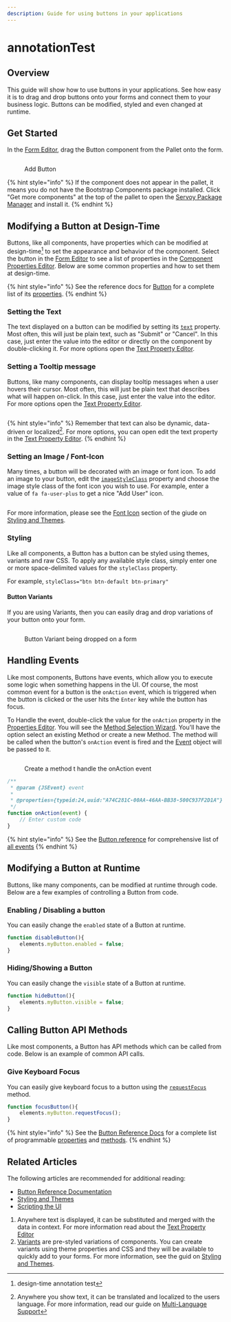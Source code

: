```yaml
---
description: Guide for using buttons in your applications
---
```


# annotationTest

## Overview

This guide will show how to use buttons in your applications. See how easy it is to drag and drop buttons onto your forms and connect them to your business logic. Buttons can be modified, styled and even changed at runtime.

## Get Started

In the [Form Editor](http://localhost:5000/s/QDXZ8sPLqo1Z0IswdI3w/reference/readme\_servoycore/page-3/object-editors/form-editor), drag the Button component from the Pallet onto the form.

<figure><img src="../../../../../.gitbook/assets/exampleButton - Add Button (1).gif" alt=""><figcaption><p>Add Button</p></figcaption></figure>

{% hint style="info" %}
If the component does not appear in the pallet, it means you do not have the Bootstrap Components package installed. Click "Get more components" at the top of the pallet to open the [Servoy Package Manager](http://localhost:5000/s/QDXZ8sPLqo1Z0IswdI3w/reference/readme\_servoycore/page-3/package-manager) and install it.
{% endhint %}

## Modifying a Button at Design-Time

Buttons, like all components, have properties which can be modified at design-time[^1] to set the appearance and behavior of the component. Select the button in the [Form Editor](http://localhost:5000/s/QDXZ8sPLqo1Z0IswdI3w/reference/readme\_servoycore/page-3/object-editors/form-editor) to see a list of properties in the [Component Properties Editor](http://localhost:5000/s/QDXZ8sPLqo1Z0IswdI3w/reference/readme\_servoycore/page-3/object-editors/component-properties-editor). Below are some common properties and how to set them at design-time.

{% hint style="info" %}
See the reference docs for [Button](http://localhost:5000/s/QDXZ8sPLqo1Z0IswdI3w/reference/readme\_servoyextensions/ui-components/buttons-and-text/button) for a complete list of its [properties](http://localhost:5000/s/QDXZ8sPLqo1Z0IswdI3w/reference/readme\_servoyextensions/ui-components/buttons-and-text/button#button-properties).
{% endhint %}

### Setting the Text

The text displayed on a button can be modified by setting its [`text`](http://localhost:5000/s/QDXZ8sPLqo1Z0IswdI3w/reference/readme\_servoyextensions/ui-components/buttons-and-text/button#text) property. Most often, this will just be plain text, such as "Submit" or "Cancel". In this case, just enter the value into the editor or directly on the component by double-clicking it. For more options open the [Text Property Editor](http://localhost:5000/s/QDXZ8sPLqo1Z0IswdI3w/reference/readme\_servoycore/page-3/object-editors/text-property-editor).

### Setting a Tooltip message

Buttons, like many components, can display tooltip messages when a user hovers their cursor. Most often, this will just be plain text that describes what will happen on-click. In this case, just enter the value into the editor. For more options open the [Text Property Editor](http://localhost:5000/s/QDXZ8sPLqo1Z0IswdI3w/reference/readme\_servoycore/page-3/object-editors/text-property-editor).

<figure><img src="../../../../../.gitbook/assets/exampleButton - tooltipText.gif" alt=""><figcaption></figcaption></figure>

{% hint style="info" %}
Remember that text can also be dynamic, data-driven or localized[^2]. For more options, you can open edit the text property in the [Text Property Editor](http://localhost:5000/s/QDXZ8sPLqo1Z0IswdI3w/reference/readme\_servoycore/page-3/object-editors/text-property-editor).
{% endhint %}

### Setting an Image / Font-Icon

Many times, a button will be decorated with an image or font icon. To add an image to your button, edit the [`imageStyleClass`](http://localhost:5000/s/QDXZ8sPLqo1Z0IswdI3w/reference/readme\_servoyextensions/ui-components/buttons-and-text/button#imagestyleclass) property and choose the image style class of the font icon you wish to use. For example, enter a value of `fa fa-user-plus` to get a nice "Add User" icon.

<figure><img src="../../../../../.gitbook/assets/exampleButton - imageStyleClass.PNG" alt=""><figcaption></figcaption></figure>

For more information, please see the [Font Icon](../../styling-and-themes/font-icons.md) section of the giude on [Styling and Themes](../../styling-and-themes/).

### Styling

Like all components, a Button has a button can be styled using themes, variants and raw CSS. To apply any available style class, simply enter one or more space-delimited values for the `styleClass` property.

<img src="../../../../../.gitbook/assets/image.png" alt="" data-size="original">For example, `styleClass="btn btn-default btn-primary"`

#### Button Variants

If you are using Variants, then you can easily drag and drop variations of your button onto your form.

<figure><img src="../../../../../.gitbook/assets/exampleButton - Variant.gif" alt=""><figcaption><p>Button Variant being dropped on a form</p></figcaption></figure>

## Handling Events

Like most components, Buttons have events, which allow you to execute some logic when something happens in the UI. Of course, the most common event for a button is the `onAction` event, which is triggered when the button is clicked or the user hits the `Enter` key while the button has focus.

To Handle the event, double-click the value for the `onAction` property in the [Properties Editor](http://localhost:5000/s/QDXZ8sPLqo1Z0IswdI3w/reference/readme\_servoycore/page-3/object-editors/component-properties-editor). You will see the [Method Selection Wizard](http://localhost:5000/s/QDXZ8sPLqo1Z0IswdI3w/reference/readme\_servoycore/page-3/object-editors/method-selection-wizard). You'll have the option select an existing Method or create a new Method. The method will be called when the button's `onAction` event is fired and the [Event](broken-reference) object will be passed to it.

<figure><img src="../../../../../.gitbook/assets/exampleButton - onAction (1).gif" alt=""><figcaption><p>Create a method t handle the onAction event</p></figcaption></figure>

```javascript
/**
 * @param {JSEvent} event
 *
 * @properties={typeid:24,uuid:"A74C281C-00AA-46AA-BB38-500C937F2D1A"}
 */
function onAction(event) {
	// Enter custom code
}
```

{% hint style="info" %}
See the [Button reference](http://localhost:5000/s/QDXZ8sPLqo1Z0IswdI3w/reference/readme\_servoyextensions/ui-components/buttons-and-text/button) for comprehensive list of [all events](http://localhost:5000/s/QDXZ8sPLqo1Z0IswdI3w/reference/readme\_servoyextensions/ui-components/buttons-and-text/button#events-summary)
{% endhint %}

## Modifying a Button at Runtime

Buttons, like many components, can be modified at runtime through code. Below are a few examples of controlling a Button from code.

### Enabling / Disabling a button

You can easily change the `enabled` state of a Button at runtime.

```javascript
function disableButton(){
	elements.myButton.enabled = false;
}
```

### Hiding/Showing a Button

You can easily change the `visible` state of a Button at runtime.

```javascript
function hideButton(){
	elements.myButton.visible = false;
}
```

## Calling Button API Methods

Like most components, a Button has API methods which can be called from code. Below is an example of common API calls.

### Give Keyboard Focus

You can easily give keyboard focus to a button using the [`requestFocus`](http://localhost:5000/s/QDXZ8sPLqo1Z0IswdI3w/reference/readme\_servoyextensions/ui-components/buttons-and-text/button#requestfocus) method.

```javascript
function focusButton(){
	elements.myButton.requestFocus();
}
```

{% hint style="info" %}
See the [Button Reference Docs](http://localhost:5000/s/QDXZ8sPLqo1Z0IswdI3w/reference/readme\_servoyextensions/ui-components/buttons-and-text/button) for a complete list of programmable [properties](http://localhost:5000/s/QDXZ8sPLqo1Z0IswdI3w/reference/readme\_servoyextensions/ui-components/buttons-and-text/button#properties-summary) and [methods](http://localhost:5000/s/QDXZ8sPLqo1Z0IswdI3w/reference/readme\_servoyextensions/ui-components/buttons-and-text/button#methods-summary).
{% endhint %}

## Related Articles

The following articles are recommended for additional reading:

* [Button Reference Documentation](http://localhost:5000/s/QDXZ8sPLqo1Z0IswdI3w/reference/readme\_servoyextensions/ui-components/buttons-and-text/button)
* [Styling and Themes](../../styling-and-themes/)
* [Scripting the UI](../../../programming-guide/scripting-the-ui/)

1. Anywhere text is displayed, it can be substituted and merged with the data in context. For more information read about the [Text Property Editor](http://localhost:5000/s/QDXZ8sPLqo1Z0IswdI3w/reference/readme\_servoycore/page-3/object-editors/text-property-editor)
2. [Variants](../../styling-and-themes/component-variants.md) are pre-styled variations of components. You can create variants using theme properties and CSS and they will be available to quickly add to your forms. For more information, see the guid on [Styling and Themes](../../styling-and-themes/).

[^1]: design-time annotation test

[^2]: Anywhere you show text, it can be translated and localized to the users language. For more information, read our guide on [Multi-Language Support](../../../multi-language-support.md)
